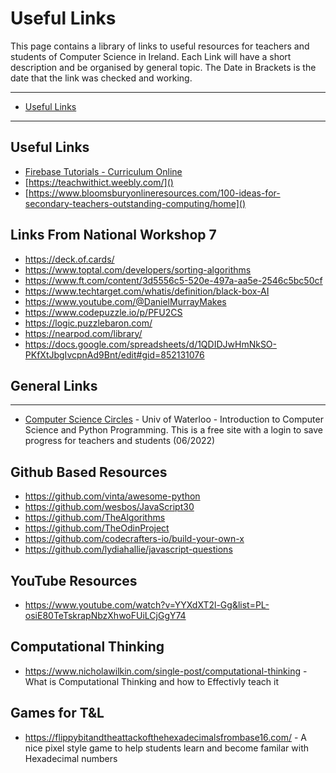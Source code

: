 # Useful Links

This page contains a library of links to useful resources for teachers and students of Computer Science in Ireland.
Each Link will have a short description and be organised by general topic. The Date in Brackets is the date that the link was checked and working.

---

- [Useful Links](https://github.com/finnwood/Computer-Science-Resources/blob/main/Links%20to%20Useful%20Sites.md#useful-links)

---

## Useful Links

- [Firebase Tutorials - Curriculum Online](https://www.curriculumonline.ie/Senior-cycle/Senior-Cycle-Subjects/Computer-Science/CS-Support-for-Teaching-and-Learning/Support-Material-for-Teaching-and-Learning/2-ALT-Resources/CSinP-ALT/Tutorials-for-Firebase/)
- [https://teachwithict.weebly.com/]()
- [https://www.bloomsburyonlineresources.com/100-ideas-for-secondary-teachers-outstanding-computing/home]()

## Links From National Workshop 7

- https://deck.of.cards/
- https://www.toptal.com/developers/sorting-algorithms
- https://www.ft.com/content/3d5556c5-520e-497a-aa5e-2546c5bc50cf
- https://www.techtarget.com/whatis/definition/black-box-AI
- https://www.youtube.com/@DanielMurrayMakes
- https://www.codepuzzle.io/p/PFU2CS
- https://logic.puzzlebaron.com/
- https://nearpod.com/library/
- https://docs.google.com/spreadsheets/d/1QDIDJwHmNkSO-PKfXtJbgIvcpnAd9Bnt/edit#gid=852131076

## General Links

---

- [Computer Science Circles](https://cscircles.cemc.uwaterloo.ca/) - Univ of Waterloo - Introduction to Computer Science and Python Programming. This is a free site with a login to save progress for teachers and students (06/2022)

## Github Based Resources

- https://github.com/vinta/awesome-python
- https://github.com/wesbos/JavaScript30
- https://github.com/TheAlgorithms
- https://github.com/TheOdinProject
- https://github.com/codecrafters-io/build-your-own-x
- https://github.com/lydiahallie/javascript-questions

## YouTube Resources

- https://www.youtube.com/watch?v=YYXdXT2l-Gg&list=PL-osiE80TeTskrapNbzXhwoFUiLCjGgY74

## Computational Thinking

* https://www.nicholawilkin.com/single-post/computational-thinking - What is Computational Thinking and how to Effectivly teach it

## Games for T&L

* https://flippybitandtheattackofthehexadecimalsfrombase16.com/ - A nice pixel style game to help students learn and become familar with Hexadecimal numbers
